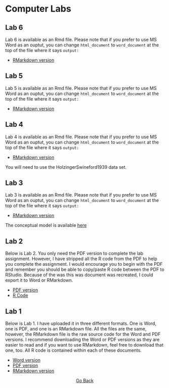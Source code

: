 # Computer Labs

## Lab 6
Lab 6 is available as an Rmd file. Please note that if you prefer to use MS Word as an ouptut, you can change `html_document` to `word_document` at the top of the file where it says `output:`

- [RMarkdown version](https://github.com/cddesja/epsy8266/raw/master/course_materials/labs/lab6/lab6.Rmd)

## Lab 5
Lab 5 is available as an Rmd file. Please note that if you prefer to use MS Word as an ouptut, you can change `html_document` to `word_document` at the top of the file where it says `output:`

- [RMarkdown version](https://github.com/cddesja/epsy8266/raw/master/course_materials/labs/lab5/lab5.Rmd)


## Lab 4
Lab 4 is available as an Rmd file. Please note that if you prefer to use MS Word as an ouptut, you can change `html_document` to `word_document` at the top of the file where it says `output:`

- [RMarkdown version](https://github.com/cddesja/epsy8266/raw/master/course_materials/labs/lab4/lab4.Rmd)

You will need to use the HolzingerSwineford1939 data set.

## Lab 3
Lab 3 is available as an Rmd file. Please note that if you prefer to use MS Word as an ouptut, you can change `html_document` to `word_document` at the top of the file where it says `output:`

- [RMarkdown version](https://github.com/cddesja/epsy8266/raw/master/course_materials/labs/lab3/lab3.Rmd)

The conceptual model is available [here](https://github.com/cddesja/epsy8266/raw/master/course_materials/labs/lab3/conceptualModel.pdf)

## Lab 2
Below is Lab 2. You only need the PDF version to complete the lab assignment. However, I have stripped all the R code from the PDF to help you complete the assignment. I would encourage you to begin with the PDF and remember you should be able to copy/paste R code between the PDF to RStudio. Because of the was this was document was recreated, I could export it to Word or RMarkdown. 

- [PDF version](https://github.com/cddesja/epsy8266/raw/master/course_materials/labs/lab2/lab2.pdf)
- [R Code](https://github.com/cddesja/epsy8266/raw/master/course_materials/labs/lab2/lab2.R)

## Lab 1
Below is Lab 1. I have uploaded it in three different formats. One is Word, one is PDF, and one is an RMarkdown file. All the files are the same, however, the RMarkdown file is the raw source code for the Word and PDF versions. I recommend downloading the Word or PDF versions as they are easier to read and if you want to use RMarkdown, feel free to download that one, too. All R code is contained within each of these documents.

- [Word version](https://github.com/cddesja/epsy8266/raw/master/course_materials/labs/lab1/lab1.docx)
- [PDF version](https://github.com/cddesja/epsy8266/raw/master/course_materials/labs/lab1/lab1.pdf)
- [RMarkdown version](https://github.com/cddesja/epsy8266/raw/master/course_materials/labs/lab1/lab1.Rmd)

<p align="center">
<a href="https://cddesja.github.io/epsy8266">Go Back</a>
</p>

